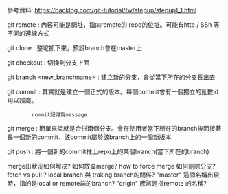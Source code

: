 參考資料: https://backlog.com/git-tutorial/tw/stepup/stepup1_1.html

git remote : 內容可能是網址，指向remote的 repo的位址。可能有http / SSh 等不同的連線方式

git clone <url> : 整坨抓下來，預設branch會在master上

git checkout <branchname> : 切換到分支<branchname>上面

git branch <new_branchname> : 建立新的分支，會從當下所在的分支長出去

git commit : 其實就是建立一個正式的版本。每個commit會有一個獨立的亂數id用以辨識。

            commit記得寫message

git merge : 簡單來說就是合併兩個分支。會在使用者當下所在的branch後面接著長一個新的commit，該commit屬於該branch上的一個新版本

git push : 將一個新的commit推上repo上的某個branch(當下所在的branch)

merge出狀況如何解決?
如何放棄merge?
how to force merge
如何刪除分支?
fetch vs pull ?
local branch 與 traking branch的關係?
"master" 這個名稱出現時，指的是local or remote端的branch?
"origin" 應該是指remote 的名稱?



